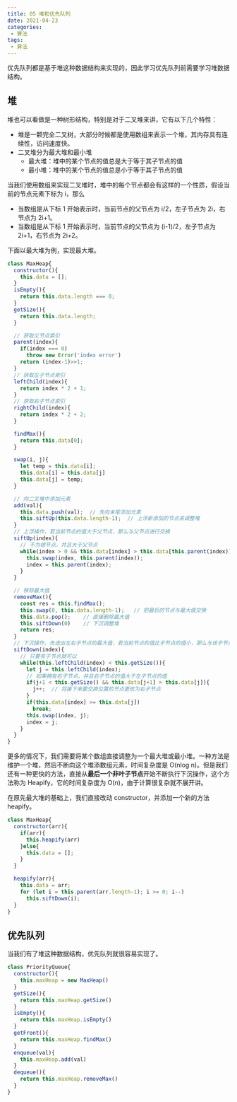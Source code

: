 ```yaml
---
title: 05 堆和优先队列
date: 2021-04-23
categories:
 - 算法
tags:
 - 算法
---
```




优先队列都是基于堆这种数据结构来实现的，因此学习优先队列前需要学习堆数据结构。

## 堆

堆也可以看做是一种树形结构，特别是对于二叉堆来讲，它有以下几个特性：

+ 堆是一颗完全二叉树，大部分时候都是使用数组来表示一个堆，其内存具有连续性，访问速度快。
+ 二叉堆分为最大堆和最小堆
  + 最大堆：堆中的某个节点的值总是大于等于其子节点的值
  + 最小堆：堆中的某个节点的值总是小于等于其子节点的值

当我们使用数组来实现二叉堆时，堆中的每个节点都会有这样的一个性质，假设当前的节点元素下标为 i，那么

+ 当数组是从下标 1 开始表示时，当前节点的父节点为 i/2，左子节点为 2i，右节点为 2i+1。
+ 当数组是从下标 1 开始表示时，当前节点的父节点为 (i-1)/2，左子节点为 2i+1，右节点为 2i+2。

下面以最大堆为例，实现最大堆。

```js
class MaxHeap{
  constructor(){
    this.data = [];
  }
  isEmpty(){
    return this.data.length === 0;
  }
  getSize(){
    return this.data.length;
  }

  // 获取父节点索引
  parent(index){
    if(index === 0)
      throw new Error('index error')
    return (index-1)>>1;
  }
  // 获取左子节点索引
  leftChild(index){
    return index * 2 + 1;
  }
  // 获取右子节点索引
  rightChild(index){
    return index * 2 + 2;
  }

  findMax(){
    return this.data[0];
  }

  swap(i, j){
    let temp = this.data[i];
    this.data[i] = this.data[j]
    this.data[j] = temp;
  }

  // 向二叉堆中添加元素
  add(val){
    this.data.push(val);  // 先向末尾添加元素
    this.siftUp(this.data.length-1);  // 上浮新添加的节点来调整堆
  }
  // 上浮操作，若当前节点的值大于父节点，那么与父节点进行交换
  siftUp(index){
    // 不为根节点，并且大于父节点
    while(index > 0 && this.data[index] > this.data[this.parent(index)]){
      this.swap(index, this.parent(index));
      index = this.parent(index);
    }
  }

  // 移除最大值
  removeMax(){
    const res = this.findMax();
    this.swap(0, this.data.length-1);   // 把最后的节点与最大值交换
    this.data.pop();    // 直接删除最大值
    this.siftDown(0)    // 下沉调整堆
    return res;
  }
  // 下沉操作，先选出左右子节点的最大值，若当前节点的值比子节点的值小，那么与该子节点交换
  siftDown(index){
    // 只要有子节点就可以
    while(this.leftChild(index) < this.getSize()){
      let j = this.leftChild(index);
      // 如果拥有右子节点，并且右子节点的值大于左子节点的值
      if(j+1 < this.getSize() && this.data[j+1] > this.data[j]){
        j++;  // 将接下来要交换位置的节点更改为右子节点
      }
      if(this.data[index] >= this.data[j])
        break;
      this.swap(index, j);
      index = j;
    }
  }
}
```

更多的情况下，我们需要将某个数组直接调整为一个最大堆或最小堆。一种方法是维护一个堆，然后不断向这个堆添数组元素，时间复杂度是 O(nlog n)。但是我们还有一种更快的方法，直接从**最后一个非叶子节点**开始不断执行下沉操作，这个方法称为 Heapify，它的时间复杂度为 O(n)，由于计算很复杂就不展开讲。

在原先最大堆的基础上，我们直接改动 constructor，并添加一个新的方法 heapify。

```js
class MaxHeap{
  constructor(arr){
    if(arr){
      this.heapify(arr)
    }else{
      this.data = [];
    }
  }

  heapify(arr){
    this.data = arr;
    for (let i = this.parent(arr.length-1); i >= 0; i--) 
      this.siftDown(i);
  }
}
```



## 优先队列

当我们有了堆这种数据结构，优先队列就很容易实现了。

```js
class PriorityQueue{
  constructor(){
    this.maxHeap = new MaxHeap()
  }
  getSize(){
    return this.maxHeap.getSize()
  }
  isEmpty(){
    return this.maxHeap.isEmpty()
  }
  getFront(){
    return this.maxHeap.findMax()
  }
  enqueue(val){
    this.maxHeap.add(val)
  }
  dequeue(){
    return this.maxHeap.removeMax()
  }
}
```


